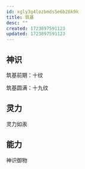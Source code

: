 ```yaml
---
id: xgly3g4lozbmds5e6b26k9k
title: 筑基
desc: ""
created: 1723897591123
updated: 1723897591123
---
```


## 神识

筑基前期：十纹

筑基圆满：十九纹

## 灵力

灵力如汞

## 能力

神识御物